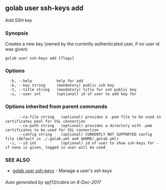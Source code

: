 ## golab user ssh-keys add

Add SSH key

### Synopsis


Creates a new key (owned by the currently authenticated user, if no user id was given)

```
golab user ssh-keys add [flags]
```

### Options

```
  -h, --help           help for add
  -k, --key string     (mandatory) public ssh key
  -t, --title string   (mandatory) title for ssh public key
  -u, --user int       (optional) id of user to add key for
```

### Options inherited from parent commands

```
      --ca-file string   (optional) provides a .pem file to be used in certificates pool for SSL connection
      --ca-path string   (optional) provides a directory with .pem certificates to be used for SSL connection
      --config string    (optional) CURRENTLY NOT SUPPORTED config file (default is ./.golab.yml and $HOME/.golab.yml)
  -i, --id int           (optional) id of user to show ssh-keys for - if none is given, logged in user will be used
```

### SEE ALSO
* [golab user ssh-keys](golab_user_ssh-keys.md)	 - Manage a user's ssh keys

###### Auto generated by spf13/cobra on 8-Dec-2017

